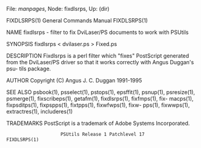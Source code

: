 File: *manpages*,  Node: fixdlsrps,  Up: (dir)

FIXDLSRPS(1)                General Commands Manual               FIXDLSRPS(1)



NAME
       fixdlsrps - filter to fix DviLaser/PS documents to work with PSUtils

SYNOPSIS
       fixdlsrps < dvilaser.ps > Fixed.ps

DESCRIPTION
       Fixdlsrps  is a perl filter which "fixes" PostScript generated from the
       DviLaser/PS driver so that it works correctly with Angus Duggan's  psu-
       tils package.

AUTHOR
       Copyright (C) Angus J. C. Duggan 1991-1995

SEE ALSO
       psbook(1),  psselect(1),  pstops(1), epsffit(1), psnup(1), psresize(1),
       psmerge(1), fixscribeps(1), getafm(1), fixdlsrps(1),  fixfmps(1),  fix-
       macps(1),  fixpsditps(1),  fixpspps(1),  fixtpps(1), fixwfwps(1), fixw-
       pps(1), fixwwps(1), extractres(1), includeres(1)

TRADEMARKS
       PostScript is a trademark of Adobe Systems Incorporated.



                        PSUtils Release 1 Patchlevel 17           FIXDLSRPS(1)
